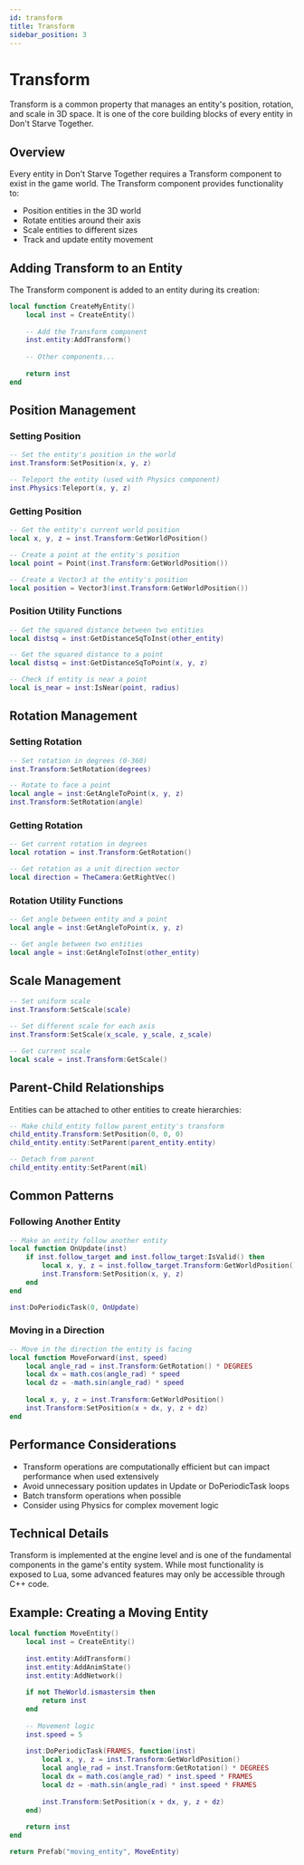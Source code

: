 ```yaml
---
id: transform
title: Transform
sidebar_position: 3
---
```


# Transform

Transform is a common property that manages an entity's position, rotation, and scale in 3D space. It is one of the core building blocks of every entity in Don't Starve Together.

## Overview

Every entity in Don't Starve Together requires a Transform component to exist in the game world. The Transform component provides functionality to:

- Position entities in the 3D world
- Rotate entities around their axis
- Scale entities to different sizes
- Track and update entity movement

## Adding Transform to an Entity

The Transform component is added to an entity during its creation:

```lua
local function CreateMyEntity()
    local inst = CreateEntity()
    
    -- Add the Transform component
    inst.entity:AddTransform()
    
    -- Other components...
    
    return inst
end
```

## Position Management

### Setting Position

```lua
-- Set the entity's position in the world
inst.Transform:SetPosition(x, y, z)

-- Teleport the entity (used with Physics component)
inst.Physics:Teleport(x, y, z)
```

### Getting Position

```lua
-- Get the entity's current world position
local x, y, z = inst.Transform:GetWorldPosition()

-- Create a point at the entity's position
local point = Point(inst.Transform:GetWorldPosition())

-- Create a Vector3 at the entity's position
local position = Vector3(inst.Transform:GetWorldPosition())
```

### Position Utility Functions

```lua
-- Get the squared distance between two entities
local distsq = inst:GetDistanceSqToInst(other_entity)

-- Get the squared distance to a point
local distsq = inst:GetDistanceSqToPoint(x, y, z)

-- Check if entity is near a point
local is_near = inst:IsNear(point, radius)
```

## Rotation Management

### Setting Rotation

```lua
-- Set rotation in degrees (0-360)
inst.Transform:SetRotation(degrees)

-- Rotate to face a point
local angle = inst:GetAngleToPoint(x, y, z)
inst.Transform:SetRotation(angle)
```

### Getting Rotation

```lua
-- Get current rotation in degrees
local rotation = inst.Transform:GetRotation()

-- Get rotation as a unit direction vector
local direction = TheCamera:GetRightVec()
```

### Rotation Utility Functions

```lua
-- Get angle between entity and a point
local angle = inst:GetAngleToPoint(x, y, z)

-- Get angle between two entities
local angle = inst:GetAngleToInst(other_entity)
```

## Scale Management

```lua
-- Set uniform scale
inst.Transform:SetScale(scale)

-- Set different scale for each axis
inst.Transform:SetScale(x_scale, y_scale, z_scale)

-- Get current scale
local scale = inst.Transform:GetScale()
```

## Parent-Child Relationships

Entities can be attached to other entities to create hierarchies:

```lua
-- Make child_entity follow parent_entity's transform
child_entity.Transform:SetPosition(0, 0, 0)
child_entity.entity:SetParent(parent_entity.entity)

-- Detach from parent
child_entity.entity:SetParent(nil)
```

## Common Patterns

### Following Another Entity

```lua
-- Make an entity follow another entity
local function OnUpdate(inst)
    if inst.follow_target and inst.follow_target:IsValid() then
        local x, y, z = inst.follow_target.Transform:GetWorldPosition()
        inst.Transform:SetPosition(x, y, z)
    end
end

inst:DoPeriodicTask(0, OnUpdate)
```

### Moving in a Direction

```lua
-- Move in the direction the entity is facing
local function MoveForward(inst, speed)
    local angle_rad = inst.Transform:GetRotation() * DEGREES
    local dx = math.cos(angle_rad) * speed
    local dz = -math.sin(angle_rad) * speed
    
    local x, y, z = inst.Transform:GetWorldPosition()
    inst.Transform:SetPosition(x + dx, y, z + dz)
end
```

## Performance Considerations

- Transform operations are computationally efficient but can impact performance when used extensively
- Avoid unnecessary position updates in Update or DoPeriodicTask loops
- Batch transform operations when possible
- Consider using Physics for complex movement logic

## Technical Details

Transform is implemented at the engine level and is one of the fundamental components in the game's entity system. While most functionality is exposed to Lua, some advanced features may only be accessible through C++ code.

## Example: Creating a Moving Entity

```lua
local function MoveEntity()
    local inst = CreateEntity()
    
    inst.entity:AddTransform()
    inst.entity:AddAnimState()
    inst.entity:AddNetwork()
    
    if not TheWorld.ismastersim then
        return inst
    end
    
    -- Movement logic
    inst.speed = 5
    
    inst:DoPeriodicTask(FRAMES, function(inst)
        local x, y, z = inst.Transform:GetWorldPosition()
        local angle_rad = inst.Transform:GetRotation() * DEGREES
        local dx = math.cos(angle_rad) * inst.speed * FRAMES
        local dz = -math.sin(angle_rad) * inst.speed * FRAMES
        
        inst.Transform:SetPosition(x + dx, y, z + dz)
    end)
    
    return inst
end

return Prefab("moving_entity", MoveEntity)
``` 